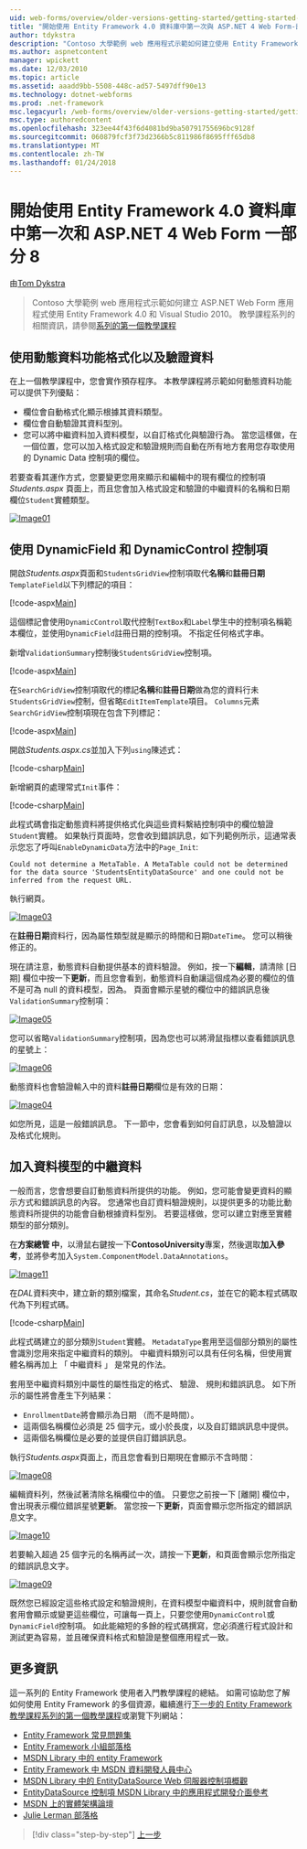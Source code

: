 ```yaml
---
uid: web-forms/overview/older-versions-getting-started/getting-started-with-ef/the-entity-framework-and-aspnet-getting-started-part-8
title: "開始使用 Entity Framework 4.0 資料庫中第一次與 ASP.NET 4 Web Form-部分 8 |Microsoft 文件"
author: tdykstra
description: "Contoso 大學範例 web 應用程式示範如何建立使用 Entity Framework 的 ASP.NET Web Form 應用程式。 範例應用程式是..."
ms.author: aspnetcontent
manager: wpickett
ms.date: 12/03/2010
ms.topic: article
ms.assetid: aaadd9bb-5508-448c-ad57-5497dff90e13
ms.technology: dotnet-webforms
ms.prod: .net-framework
msc.legacyurl: /web-forms/overview/older-versions-getting-started/getting-started-with-ef/the-entity-framework-and-aspnet-getting-started-part-8
msc.type: authoredcontent
ms.openlocfilehash: 323ee44f43f6d4081bd9ba50791755696bc9128f
ms.sourcegitcommit: 060879fcf3f73d2366b5c811986f8695fff65db8
ms.translationtype: MT
ms.contentlocale: zh-TW
ms.lasthandoff: 01/24/2018
---
```

<a name="getting-started-with-entity-framework-40-database-first-and-aspnet-4-web-forms---part-8"></a>開始使用 Entity Framework 4.0 資料庫中第一次和 ASP.NET 4 Web Form 一部分 8
====================
由[Tom Dykstra](https://github.com/tdykstra)

> Contoso 大學範例 web 應用程式示範如何建立 ASP.NET Web Form 應用程式使用 Entity Framework 4.0 和 Visual Studio 2010。 教學課程系列的相關資訊，請參閱[系列的第一個教學課程](the-entity-framework-and-aspnet-getting-started-part-1.md)


## <a name="using-dynamic-data-functionality-to-format-and-validate-data"></a>使用動態資料功能格式化以及驗證資料

在上一個教學課程中，您會實作預存程序。 本教學課程將示範如何動態資料功能可以提供下列優點：

- 欄位會自動格式化顯示根據其資料類型。
- 欄位會自動驗證其資料型別。
- 您可以將中繼資料加入資料模型，以自訂格式化與驗證行為。 當您這樣做，在一個位置，您可以加入格式設定和驗證規則而自動在所有地方套用您存取使用的 Dynamic Data 控制項的欄位。

若要查看其運作方式，您要變更您用來顯示和編輯中的現有欄位的控制項*Students.aspx*  頁面上，而且您會加入格式設定和驗證的中繼資料的名稱和日期欄位`Student`實體類型。

[![Image01](the-entity-framework-and-aspnet-getting-started-part-8/_static/image2.png)](the-entity-framework-and-aspnet-getting-started-part-8/_static/image1.png)

## <a name="using-dynamicfield-and-dynamiccontrol-controls"></a>使用 DynamicField 和 DynamicControl 控制項

開啟*Students.aspx*頁面和`StudentsGridView`控制項取代**名稱**和**註冊日期**`TemplateField`以下列標記的項目：

[!code-aspx[Main](the-entity-framework-and-aspnet-getting-started-part-8/samples/sample1.aspx)]

這個標記會使用`DynamicControl`取代控制`TextBox`和`Label`學生中的控制項名稱範本欄位，並使用`DynamicField`註冊日期的控制項。 不指定任何格式字串。

新增`ValidationSummary`控制後`StudentsGridView`控制項。

[!code-aspx[Main](the-entity-framework-and-aspnet-getting-started-part-8/samples/sample2.aspx)]

在`SearchGridView`控制項取代的標記**名稱**和**註冊日期**做為您的資料行未`StudentsGridView`控制，但省略`EditItemTemplate`項目。 `Columns`元素`SearchGridView`控制項現在包含下列標記：

[!code-aspx[Main](the-entity-framework-and-aspnet-getting-started-part-8/samples/sample3.aspx)]

開啟*Students.aspx.cs*並加入下列`using`陳述式：

[!code-csharp[Main](the-entity-framework-and-aspnet-getting-started-part-8/samples/sample4.cs)]

新增網頁的處理常式`Init`事件：

[!code-csharp[Main](the-entity-framework-and-aspnet-getting-started-part-8/samples/sample5.cs)]

此程式碼會指定動態資料將提供格式化與這些資料繫結控制項中的欄位驗證`Student`實體。 如果執行頁面時，您會收到錯誤訊息，如下列範例所示，這通常表示您忘了呼叫`EnableDynamicData`方法中的`Page_Init`:

`Could not determine a MetaTable. A MetaTable could not be determined for the data source 'StudentsEntityDataSource' and one could not be inferred from the request URL.`

執行網頁。

[![Image03](the-entity-framework-and-aspnet-getting-started-part-8/_static/image4.png)](the-entity-framework-and-aspnet-getting-started-part-8/_static/image3.png)

在**註冊日期**資料行，因為屬性類型就是顯示的時間和日期`DateTime`。 您可以稍後修正的。

現在請注意，動態資料自動提供基本的資料驗證。 例如，按一下**編輯**，請清除 [日期] 欄位中按一下**更新**，而且您會看到，動態資料自動讓這個成為必要的欄位的值不是可為 null 的資料模型，因為。 頁面會顯示星號的欄位中的錯誤訊息後`ValidationSummary`控制項：

[![Image05](the-entity-framework-and-aspnet-getting-started-part-8/_static/image6.png)](the-entity-framework-and-aspnet-getting-started-part-8/_static/image5.png)

您可以省略`ValidationSummary`控制項，因為您也可以將滑鼠指標以查看錯誤訊息的星號上：

[![Image06](the-entity-framework-and-aspnet-getting-started-part-8/_static/image8.png)](the-entity-framework-and-aspnet-getting-started-part-8/_static/image7.png)

動態資料也會驗證輸入中的資料**註冊日期**欄位是有效的日期：

[![Image04](the-entity-framework-and-aspnet-getting-started-part-8/_static/image10.png)](the-entity-framework-and-aspnet-getting-started-part-8/_static/image9.png)

如您所見，這是一般錯誤訊息。 下一節中，您會看到如何自訂訊息，以及驗證以及格式化規則。

## <a name="adding-metadata-to-the-data-model"></a>加入資料模型的中繼資料

一般而言，您會想要自訂動態資料所提供的功能。 例如，您可能會變更資料的顯示方式和錯誤訊息的內容。 您通常也自訂資料驗證規則，以提供更多的功能比動態資料所提供的功能會自動根據資料型別。 若要這樣做，您可以建立對應至實體類型的部分類別。

在**方案總管 中**，以滑鼠右鍵按一下**ContosoUniversity**專案，然後選取**加入參考**，並將參考加入`System.ComponentModel.DataAnnotations`。

[![Image11](the-entity-framework-and-aspnet-getting-started-part-8/_static/image12.png)](the-entity-framework-and-aspnet-getting-started-part-8/_static/image11.png)

在*DAL*資料夾中，建立新的類別檔案，其命名*Student.cs*，並在它的範本程式碼取代為下列程式碼。

[!code-csharp[Main](the-entity-framework-and-aspnet-getting-started-part-8/samples/sample6.cs)]

此程式碼建立的部分類別`Student`實體。 `MetadataType`套用至這個部分類別的屬性會識別您用來指定中繼資料的類別。 中繼資料類別可以具有任何名稱，但使用實體名稱再加上 「 中繼資料 」 是常見的作法。

套用至中繼資料類別中屬性的屬性指定的格式、 驗證、 規則和錯誤訊息。 如下所示的屬性將會產生下列結果：

- `EnrollmentDate`將會顯示為日期 （而不是時間）。
- 這兩個名稱欄位必須是 25 個字元，或小於長度，以及自訂錯誤訊息中提供。
- 這兩個名稱欄位是必要的並提供自訂錯誤訊息。

執行*Students.aspx*頁面上，而且您會看到日期現在會顯示不含時間：

[![Image08](the-entity-framework-and-aspnet-getting-started-part-8/_static/image14.png)](the-entity-framework-and-aspnet-getting-started-part-8/_static/image13.png)

編輯資料列，然後試著清除名稱欄位中的值。 只要您之前按一下 [離開] 欄位中，會出現表示欄位錯誤星號**更新**。 當您按一下**更新**，頁面會顯示您所指定的錯誤訊息文字。

[![Image10](the-entity-framework-and-aspnet-getting-started-part-8/_static/image16.png)](the-entity-framework-and-aspnet-getting-started-part-8/_static/image15.png)

若要輸入超過 25 個字元的名稱再試一次，請按一下**更新**，和頁面會顯示您所指定的錯誤訊息文字。

[![Image09](the-entity-framework-and-aspnet-getting-started-part-8/_static/image18.png)](the-entity-framework-and-aspnet-getting-started-part-8/_static/image17.png)

既然您已經設定這些格式設定和驗證規則，在資料模型中繼資料中，規則就會自動套用會顯示或變更這些欄位，可讓每一頁上，只要您使用`DynamicControl`或`DynamicField`控制項。 如此能縮短的多餘的程式碼撰寫，您必須進行程式設計和測試更為容易，並且確保資料格式和驗證是整個應用程式一致。

## <a name="more-information"></a>更多資訊

這一系列的 Entity Framework 使用者入門教學課程的總結。 如需可協助您了解如何使用 Entity Framework 的多個資源，繼續進行[下一步的 Entity Framework 教學課程系列的第一個教學課程](../continuing-with-ef/using-the-entity-framework-and-the-objectdatasource-control-part-1-getting-started.md)或瀏覽下列網站：

- [Entity Framework 常見問題集](http://www.ef-faq.org/introduction.html)
- [Entity Framework 小組部落格](https://blogs.msdn.com/b/adonet/)
- [MSDN Library 中的 entity Framework](https://msdn.microsoft.com/library/bb399572.aspx)
- [Entity Framework 中 MSDN 資料開發人員中心](https://msdn.microsoft.com/data/ef.aspx)
- [MSDN Library 中的 EntityDataSource Web 伺服器控制項概觀](https://msdn.microsoft.com/library/cc488502.aspx)
- [EntityDataSource 控制項 MSDN Library 中的應用程式開發介面參考](https://msdn.microsoft.com/library/system.web.ui.webcontrols.entitydatasource.aspx)
- [MSDN 上的實體架構論壇](https://social.msdn.microsoft.com/forums/adodotnetentityframework/)
- [Julie Lerman 部落格](http://thedatafarm.com/blog/)

>[!div class="step-by-step"]
[上一步](the-entity-framework-and-aspnet-getting-started-part-7.md)
